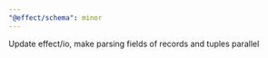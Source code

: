 ```yaml
---
"@effect/schema": minor
---
```


Update effect/io, make parsing fields of records and tuples parallel
